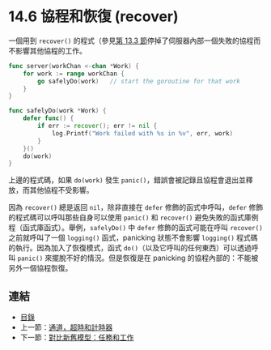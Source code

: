 # 14.6 協程和恢復 (recover)

一個用到 `recover()` 的程式（參見[第 13.3 節](13.3.md)停掉了伺服器內部一個失敗的協程而不影響其他協程的工作。

```go
func server(workChan <-chan *Work) {
    for work := range workChan {
        go safelyDo(work)   // start the goroutine for that work
    }
}

func safelyDo(work *Work) {
    defer func() {
        if err := recover(); err != nil {
            log.Printf("Work failed with %s in %v", err, work)
        }
    }()
    do(work)
}
```

上邊的程式碼，如果 `do(work)` 發生 `panic()`，錯誤會被記錄且協程會退出並釋放，而其他協程不受影響。

因為 `recover()` 總是返回 `nil`，除非直接在 `defer` 修飾的函式中呼叫，`defer` 修飾的程式碼可以呼叫那些自身可以使用 `panic()` 和 `recover()` 避免失敗的函式庫例程（函式庫函式）。舉例，`safelyDo()` 中 `defer` 修飾的函式可能在呼叫 `recover()` 之前就呼叫了一個 `logging()` 函式，panicking 狀態不會影響 `logging()` 程式碼的執行。因為加入了恢復模式，函式 `do()`（以及它呼叫的任何東西）可以透過呼叫 `panic()` 來擺脫不好的情況。但是恢復是在 panicking 的協程內部的：不能被另外一個協程恢復。


## 連結

- [目錄](directory.md)
- 上一節：[通道，超時和計時器](14.5.md)
- 下一節：[對比新舊模型：任務和工作](14.7.md)
